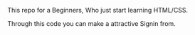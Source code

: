 This repo for a Beginners, Who just start learning HTML/CSS.

Through this code you can make a attractive Signin from.
